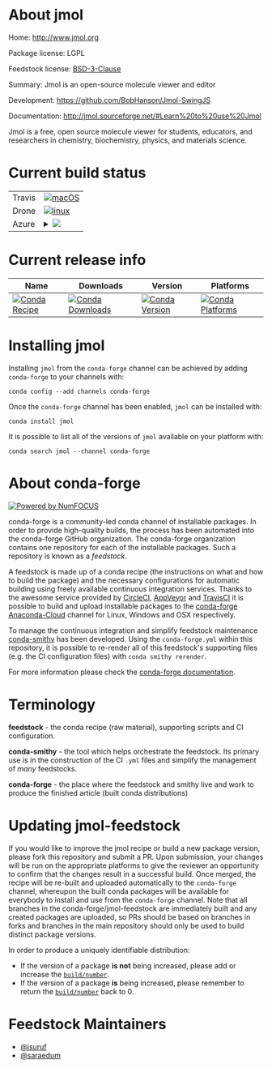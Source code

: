 About jmol
==========

Home: http://www.jmol.org

Package license: LGPL

Feedstock license: [BSD-3-Clause](https://github.com/conda-forge/jmol-feedstock/blob/master/LICENSE.txt)

Summary: Jmol is an open-source molecule viewer and editor

Development: https://github.com/BobHanson/Jmol-SwingJS

Documentation: http://jmol.sourceforge.net/#Learn%20to%20use%20Jmol

Jmol is a free, open source molecule viewer for students, educators, and
researchers in chemistry, biochemistry, physics, and materials science.


Current build status
====================


<table><tr>
    <td>Travis</td>
    <td>
      <a href="https://travis-ci.com/conda-forge/jmol-feedstock">
        <img alt="macOS" src="https://img.shields.io/travis/com/conda-forge/jmol-feedstock/master.svg?label=macOS">
      </a>
    </td>
  </tr><tr>
    <td>Drone</td>
    <td>
      <a href="https://cloud.drone.io/conda-forge/jmol-feedstock">
        <img alt="linux" src="https://img.shields.io/drone/build/conda-forge/jmol-feedstock/master.svg?label=Linux">
      </a>
    </td>
  </tr>
    
  <tr>
    <td>Azure</td>
    <td>
      <details>
        <summary>
          <a href="https://dev.azure.com/conda-forge/feedstock-builds/_build/latest?definitionId=3970&branchName=master">
            <img src="https://dev.azure.com/conda-forge/feedstock-builds/_apis/build/status/jmol-feedstock?branchName=master">
          </a>
        </summary>
        <table>
          <thead><tr><th>Variant</th><th>Status</th></tr></thead>
          <tbody><tr>
              <td>linux_64</td>
              <td>
                <a href="https://dev.azure.com/conda-forge/feedstock-builds/_build/latest?definitionId=3970&branchName=master">
                  <img src="https://dev.azure.com/conda-forge/feedstock-builds/_apis/build/status/jmol-feedstock?branchName=master&jobName=linux&configuration=linux_64_" alt="variant">
                </a>
              </td>
            </tr><tr>
              <td>linux_aarch64</td>
              <td>
                <a href="https://dev.azure.com/conda-forge/feedstock-builds/_build/latest?definitionId=3970&branchName=master">
                  <img src="https://dev.azure.com/conda-forge/feedstock-builds/_apis/build/status/jmol-feedstock?branchName=master&jobName=linux&configuration=linux_aarch64_" alt="variant">
                </a>
              </td>
            </tr><tr>
              <td>linux_ppc64le</td>
              <td>
                <a href="https://dev.azure.com/conda-forge/feedstock-builds/_build/latest?definitionId=3970&branchName=master">
                  <img src="https://dev.azure.com/conda-forge/feedstock-builds/_apis/build/status/jmol-feedstock?branchName=master&jobName=linux&configuration=linux_ppc64le_" alt="variant">
                </a>
              </td>
            </tr><tr>
              <td>osx_64</td>
              <td>
                <a href="https://dev.azure.com/conda-forge/feedstock-builds/_build/latest?definitionId=3970&branchName=master">
                  <img src="https://dev.azure.com/conda-forge/feedstock-builds/_apis/build/status/jmol-feedstock?branchName=master&jobName=osx&configuration=osx_64_" alt="variant">
                </a>
              </td>
            </tr><tr>
              <td>osx_arm64</td>
              <td>
                <a href="https://dev.azure.com/conda-forge/feedstock-builds/_build/latest?definitionId=3970&branchName=master">
                  <img src="https://dev.azure.com/conda-forge/feedstock-builds/_apis/build/status/jmol-feedstock?branchName=master&jobName=osx&configuration=osx_arm64_" alt="variant">
                </a>
              </td>
            </tr><tr>
              <td>win_64</td>
              <td>
                <a href="https://dev.azure.com/conda-forge/feedstock-builds/_build/latest?definitionId=3970&branchName=master">
                  <img src="https://dev.azure.com/conda-forge/feedstock-builds/_apis/build/status/jmol-feedstock?branchName=master&jobName=win&configuration=win_64_" alt="variant">
                </a>
              </td>
            </tr>
          </tbody>
        </table>
      </details>
    </td>
  </tr>
</table>

Current release info
====================

| Name | Downloads | Version | Platforms |
| --- | --- | --- | --- |
| [![Conda Recipe](https://img.shields.io/badge/recipe-jmol-green.svg)](https://anaconda.org/conda-forge/jmol) | [![Conda Downloads](https://img.shields.io/conda/dn/conda-forge/jmol.svg)](https://anaconda.org/conda-forge/jmol) | [![Conda Version](https://img.shields.io/conda/vn/conda-forge/jmol.svg)](https://anaconda.org/conda-forge/jmol) | [![Conda Platforms](https://img.shields.io/conda/pn/conda-forge/jmol.svg)](https://anaconda.org/conda-forge/jmol) |

Installing jmol
===============

Installing `jmol` from the `conda-forge` channel can be achieved by adding `conda-forge` to your channels with:

```
conda config --add channels conda-forge
```

Once the `conda-forge` channel has been enabled, `jmol` can be installed with:

```
conda install jmol
```

It is possible to list all of the versions of `jmol` available on your platform with:

```
conda search jmol --channel conda-forge
```


About conda-forge
=================

[![Powered by NumFOCUS](https://img.shields.io/badge/powered%20by-NumFOCUS-orange.svg?style=flat&colorA=E1523D&colorB=007D8A)](http://numfocus.org)

conda-forge is a community-led conda channel of installable packages.
In order to provide high-quality builds, the process has been automated into the
conda-forge GitHub organization. The conda-forge organization contains one repository
for each of the installable packages. Such a repository is known as a *feedstock*.

A feedstock is made up of a conda recipe (the instructions on what and how to build
the package) and the necessary configurations for automatic building using freely
available continuous integration services. Thanks to the awesome service provided by
[CircleCI](https://circleci.com/), [AppVeyor](https://www.appveyor.com/)
and [TravisCI](https://travis-ci.com/) it is possible to build and upload installable
packages to the [conda-forge](https://anaconda.org/conda-forge)
[Anaconda-Cloud](https://anaconda.org/) channel for Linux, Windows and OSX respectively.

To manage the continuous integration and simplify feedstock maintenance
[conda-smithy](https://github.com/conda-forge/conda-smithy) has been developed.
Using the ``conda-forge.yml`` within this repository, it is possible to re-render all of
this feedstock's supporting files (e.g. the CI configuration files) with ``conda smithy rerender``.

For more information please check the [conda-forge documentation](https://conda-forge.org/docs/).

Terminology
===========

**feedstock** - the conda recipe (raw material), supporting scripts and CI configuration.

**conda-smithy** - the tool which helps orchestrate the feedstock.
                   Its primary use is in the construction of the CI ``.yml`` files
                   and simplify the management of *many* feedstocks.

**conda-forge** - the place where the feedstock and smithy live and work to
                  produce the finished article (built conda distributions)


Updating jmol-feedstock
=======================

If you would like to improve the jmol recipe or build a new
package version, please fork this repository and submit a PR. Upon submission,
your changes will be run on the appropriate platforms to give the reviewer an
opportunity to confirm that the changes result in a successful build. Once
merged, the recipe will be re-built and uploaded automatically to the
`conda-forge` channel, whereupon the built conda packages will be available for
everybody to install and use from the `conda-forge` channel.
Note that all branches in the conda-forge/jmol-feedstock are
immediately built and any created packages are uploaded, so PRs should be based
on branches in forks and branches in the main repository should only be used to
build distinct package versions.

In order to produce a uniquely identifiable distribution:
 * If the version of a package **is not** being increased, please add or increase
   the [``build/number``](https://docs.conda.io/projects/conda-build/en/latest/resources/define-metadata.html#build-number-and-string).
 * If the version of a package **is** being increased, please remember to return
   the [``build/number``](https://docs.conda.io/projects/conda-build/en/latest/resources/define-metadata.html#build-number-and-string)
   back to 0.

Feedstock Maintainers
=====================

* [@isuruf](https://github.com/isuruf/)
* [@saraedum](https://github.com/saraedum/)

